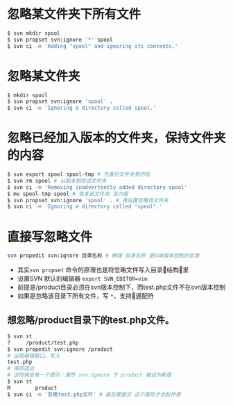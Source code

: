 # 忽略某文件夹下所有文件
```bash
$ svn mkdir spool 
$ svn propset svn:ignore '*' spool 
$ svn ci -m 'Adding "spool" and ignoring its contents.'
```

# 忽略某文件夹
```bash
$ mkdir spool 
$ svn propset svn:ignore 'spool' . 
$ svn ci -m 'Ignoring a directory called spool.'
```

# 忽略已经加入版本的文件夹，保持文件夹的内容
```bash
$ svn export spool spool-tmp # 先备份文件夹里内容
$ svn rm spool # 从版本剔除该文件夹
$ svn ci -m 'Removing inadvertently added directory spool' 
$ mv spool-tmp spool # 恢复该文件夹 及内容
$ svn propset svn:ignore 'spool' . # 再设置忽略该文件夹 
$ svn ci -m 'Ignoring a directory called "spool".'
```

# 直接写忽略文件
```bash
svn propedit svn:ignore 目录名称 # 确保 目录名称 是SVN版本控制的目录
```
- 其实`svn propset` 命令的原理也是将忽略文件写入目录结构里
- 设置SVN 默认的编辑器 `export SVN_EDITOR=vim`
- 前提是/product目录必须在svn版本控制下，而test.php文件不在svn版本控制
- 如果是忽略该目录下所有文件，写 `*`，支持通配符

## 想忽略/product目录下的test.php文件。
```bash
$ svn st
?     /product/test.php
$ svn propedit svn:ignore /product
# 出现编辑窗口，写入
test.php
# 保存退出
# 这时候会有一个提示：属性 svn:ignore 于 product 被设为新值
$ svn st
M        product
$ svn ci -m '忽略test.php文件' # 最后要提交 这个属性才会起作用
```
